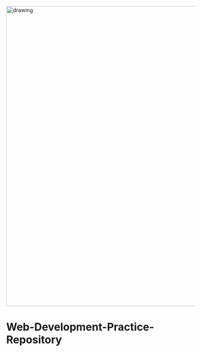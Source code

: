 <img src="https://user-images.githubusercontent.com/74038190/243078834-72903324-cf57-4e90-80a6-ed3c9734e0ed.gif" alt="drawing" width="800"/>

# Web-Development-Practice-Repository
